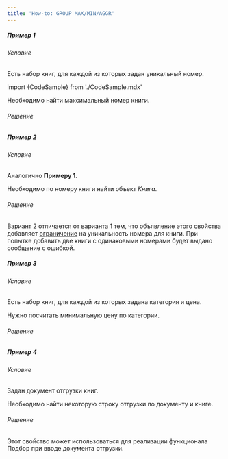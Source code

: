 ```yaml
---
title: 'How-to: GROUP MAX/MIN/AGGR'
---
```


##### Пример 1

###### Условие

Есть набор книг, для каждой из которых задан уникальный номер.

import {CodeSample} from './CodeSample.mdx'

<CodeSample url="https://ru-documentation.lsfusion.org/sample?file=UseCaseMMA&block=sample1"/>

Необходимо найти максимальный номер книги.

###### Решение

<CodeSample url="https://ru-documentation.lsfusion.org/sample?file=UseCaseMMA&block=solution1"/>

##### Пример 2

###### Условие

Аналогично **Примеру 1**.

Необходимо по номеру книги найти объект *Книга*.

###### Решение

<CodeSample url="https://ru-documentation.lsfusion.org/sample?file=UseCaseMMA&block=solution2"/>

Вариант 2 отличается от варианта 1 тем, что объявление этого свойства добавляет [ограничение](Ограничения.md) на уникальность номера для книги. При попытке добавить две книги с одинаковыми номерами будет выдано сообщение с ошибкой.

##### Пример 3

###### Условие

Есть набор книг, для каждой из которых задана категория и цена.

<CodeSample url="https://ru-documentation.lsfusion.org/sample?file=UseCaseMMA&block=sample3"/>

Нужно посчитать минимальную цену по категории.

###### Решение

<CodeSample url="https://ru-documentation.lsfusion.org/sample?file=UseCaseMMA&block=solution3"/>

##### Пример 4

###### Условие

Задан документ отгрузки книг.

<CodeSample url="https://ru-documentation.lsfusion.org/sample?file=UseCaseMMA&block=sample4"/>

Необходимо найти некоторую строку отгрузки по документу и книге.

###### Решение

<CodeSample url="https://ru-documentation.lsfusion.org/sample?file=UseCaseMMA&block=solution4"/>

Этот свойство может использоваться для реализации функционала Подбор при вводе документа отгрузки.
